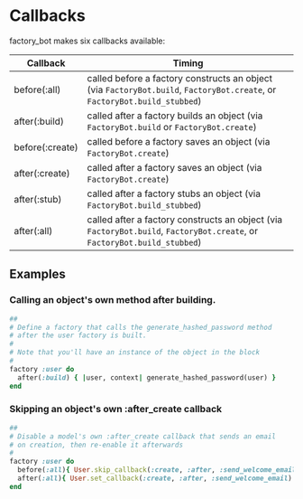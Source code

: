 # Callbacks

factory\_bot makes six callbacks available:

| Callback        | Timing                                                                                                                    |
| --------------- | ------------------------------------------------------------------------------------------------------------------------- |
| before(:all)    | called before a factory constructs an object (via `FactoryBot.build`, `FactoryBot.create`, or `FactoryBot.build_stubbed`) |
| after(:build)   | called after a factory builds an object (via `FactoryBot.build` or `FactoryBot.create`)                                   |
| before(:create) | called before a factory saves an object (via `FactoryBot.create`)                                                         |
| after(:create)  | called after a factory saves an object (via `FactoryBot.create`)                                                          |
| after(:stub)    | called after a factory stubs an object (via `FactoryBot.build_stubbed`)                                                   |
| after(:all)     | called after a factory constructs an object (via `FactoryBot.build`, `FactoryBot.create`, or `FactoryBot.build_stubbed`)  |


## Examples

### Calling an object's own method after building.

```ruby
## 
# Define a factory that calls the generate_hashed_password method
# after the user factory is built.
#
# Note that you'll have an instance of the object in the block
#
factory :user do
  after(:build) { |user, context| generate_hashed_password(user) }
end
```

### Skipping an object's own :after_create callback

```ruby
##
# Disable a model's own :after_create callback that sends an email 
# on creation, then re-enable it afterwards
#
factory :user do
  before(:all){ User.skip_callback(:create, :after, :send_welcome_email) }
  after(:all){ User.set_callback(:create, :after, :send_welcome_email) }
end
```


